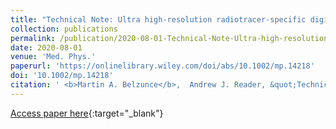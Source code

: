 ```yaml
---
title: "Technical Note: Ultra high-resolution radiotracer-specific digital pet brain phantoms based on the BigBrain atlas"
collection: publications
permalink: /publication/2020-08-01-Technical-Note-Ultra-high-resolution-radiotracer-specific-digital-pet-brain-phantoms-based-on-the-BigBrain-atlas
date: 2020-08-01
venue: 'Med. Phys.'
paperurl: 'https://onlinelibrary.wiley.com/doi/abs/10.1002/mp.14218'
doi: '10.1002/mp.14218'
citation: ' <b>Martin A. Belzunce</b>,  Andrew J. Reader, &quot;Technical Note: Ultra high-resolution radiotracer-specific digital pet brain phantoms based on the BigBrain atlas.&quot; <i>Med. Phys.</i>, 2020.'
---
```

[Access paper here](https://onlinelibrary.wiley.com/doi/abs/10.1002/mp.14218){:target="_blank"}
